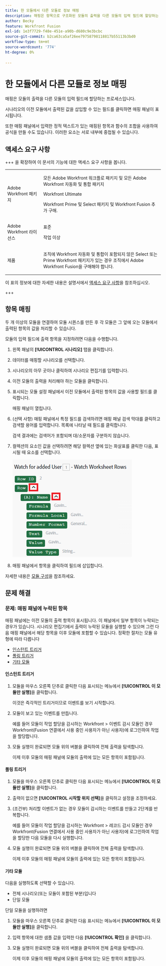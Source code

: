 ```yaml
---
title: 한 모듈에서 다른 모듈로 정보 매핑
description: 매핑은 항목으로 구조화된 모듈의 출력을 다른 모듈의 입력 필드에 할당하는 프로세스입니다.
author: Becky
feature: Workfront Fusion
exl-id: 1e3f7729-f48e-451e-a90b-d680c9e3bcbc
source-git-commit: b2ca63ca5af26ee79758798118817b55113b3bd0
workflow-type: tm+mt
source-wordcount: '774'
ht-degree: 0%

---
```


# 한 모듈에서 다른 모듈로 정보 매핑

매핑은 모듈의 출력을 다른 모듈의 입력 필드에 할당하는 프로세스입니다.

시나리오의 이전 모듈에서 출력된 값을 삽입할 수 있는 필드를 클릭하면 매핑 패널이 표시됩니다.

또한 매핑 패널에서 입력한 정적 텍스트가 있는 매핑된 항목과 함수의 조합을 사용하여 공식을 만들 수도 있습니다. 이러한 요소는 서로 내부에 중첩될 수 있습니다.

## 액세스 요구 사항

+++ 을 확장하여 이 문서의 기능에 대한 액세스 요구 사항을 봅니다.

<table style="table-layout:auto">
 <col> 
 <col> 
 <tbody> 
  <tr> 
   <td role="rowheader">Adobe Workfront 패키지</td> 
   <td> <p>모든 Adobe Workfront 워크플로 패키지 및 모든 Adobe Workfront 자동화 및 통합 패키지</p><p>Workfront Ultimate</p><p>Workfront Prime 및 Select 패키지 및 Workfront Fusion 추가 구매.</p> </td> 
  </tr> 
  <tr data-mc-conditions=""> 
   <td role="rowheader">Adobe Workfront 라이선스</td> 
   <td> <p>표준</p><p>작업 이상</p> </td> 
  </tr> 
  <tr> 
   <td role="rowheader">제품</td> 
   <td>
   <p>조직에 Workfront 자동화 및 통합이 포함되지 않은 Select 또는 Prime Workfront 패키지가 있는 경우 조직에서 Adobe Workfront Fusion을 구매해야 합니다.</li></ul>
   </td> 
  </tr>
 </tbody> 
</table>

이 표의 정보에 대한 자세한 내용은 설명서에서 [액세스 요구 사항](/help/workfront-fusion/references/licenses-and-roles/access-level-requirements-in-documentation.md)을 참조하십시오.

+++

## 항목 매핑

두 개 이상의 모듈을 연결하여 모듈 시퀀스를 만든 후 각 모듈은 그 앞에 오는 모듈에서 출력된 항목의 값을 처리할 수 있습니다.

모듈의 입력 필드에 출력 항목을 지정하려면 다음을 수행합니다.

1. 왼쪽 패널의 **[!UICONTROL 시나리오]** 탭을 클릭합니다.
1. 데이터를 매핑할 시나리오를 선택합니다.
1. 시나리오의 아무 곳이나 클릭하여 시나리오 편집기를 입력합니다.
1. 이전 모듈의 출력을 처리해야 하는 모듈을 클릭합니다.
1. 표시되는 모듈 설정 패널에서 이전 모듈에서 출력된 항목의 값을 사용할 필드를 클릭합니다.

   매핑 패널이 열립니다.

1. (선택 사항) 매핑 패널에서 특정 필드를 검색하려면 매핑 패널 검색 막대를 클릭하고 검색할 용어를 입력합니다. 목록에 나타날 때 필드를 클릭합니다.

   검색 결과에는 검색어가 포함되며 대/소문자를 구분하지 않습니다.
1. 컬렉션의 요소인 값을 선택하려면 해당 컬렉션 옆에 있는 화살표를 클릭한 다음, 표시될 때 요소를 선택합니다.

   ![컬렉션 요소](assets/collection-dropdown.png)

1. 매핑 패널에서 항목을 클릭하여 필드에 삽입합니다.

자세한 내용은 [모듈 구성](/help/workfront-fusion/create-scenarios/add-modules/configure-a-modules-settings.md)을 참조하세요.


## 문제 해결

### 문제: 매핑 패널에 누락된 항목

매핑 패널에는 이전 모듈의 출력 항목이 표시됩니다. 이 패널에서 일부 항목이 누락되는 경우가 있습니다. 시나리오 편집기에서 출력이 누락된 모듈을 실행할 수 있으며 그런 다음 매핑 패널에서 해당 항목을 이후 모듈에 포함할 수 있습니다. 정확한 절차는 모듈 유형에 따라 다릅니다

* [인스턴트 트리거](#instant-trigger)
* [폴링 트리거](#polling-trigger)
* [기타 모듈](#other-modules)

#### 인스턴트 트리거

1. 모듈을 마우스 오른쪽 단추로 클릭한 다음 표시되는 메뉴에서 **[!UICONTROL 이 모듈만 실행]**&#x200B;을 클릭합니다.

   이것은 즉각적인 트리거이므로 이벤트를 보기 시작합니다.

1. 모듈이 보고 있는 이벤트를 만듭니다.

   예를 들어 모듈이 작업 할당을 감시하는 Workfront > 이벤트 감시 모듈인 경우 Workfront(Fusion 연결에서 사용 중인 사용자가 아닌 사용자)에 로그인하여 작업을 할당합니다.

1. 모듈 실행이 완료되면 모듈 위의 버블을 클릭하여 전체 출력을 탐색합니다.

   이제 이후 모듈의 매핑 패널에 모듈의 출력에 있는 모든 항목이 포함됩니다.

#### 폴링 트리거

1. 모듈을 마우스 오른쪽 단추로 클릭한 다음 표시되는 메뉴에서 **[!UICONTROL 이 모듈만 실행]**&#x200B;을 클릭합니다.
1. 출력이 없으면 **[!UICONTROL 시작할 위치 선택]**&#x200B;을 클릭하고 설정을 조정하세요.
1. (조건부) 처리할 이벤트가 없는 경우 모듈이 감시하는 이벤트를 만들고 2단계를 반복합니다.

   예를 들어 모듈이 작업 할당을 감시하는 Workfront > 레코드 감시 모듈인 경우 Workfront(Fusion 연결에서 사용 중인 사용자가 아닌 사용자)에 로그인하여 작업을 할당한 다음 모듈을 다시 실행합니다.

1. 모듈 실행이 완료되면 모듈 위의 버블을 클릭하여 전체 출력을 탐색합니다.

   이제 이후 모듈의 매핑 패널에 모듈의 출력에 있는 모든 항목이 포함됩니다.

#### 기타 모듈

다음을 실행하도록 선택할 수 있습니다.

* 전체 시나리오(또는 모듈이 포함된 부분)입니다
* 단일 모듈

단일 모듈을 실행하려면

1. 모듈을 마우스 오른쪽 단추로 클릭한 다음 표시되는 메뉴에서 **[!UICONTROL 이 모듈만 실행]**&#x200B;을 클릭합니다.
1. 입력 항목에 대한 샘플 값을 입력한 다음 **[!UICONTROL 확인]** 을 클릭합니다.
1. 모듈 실행이 완료되면 모듈 위의 버블을 클릭하여 전체 출력을 탐색합니다.

   이제 이후 모듈의 매핑 패널에 모듈의 출력에 있는 모든 항목이 포함됩니다.
